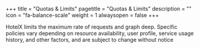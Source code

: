 +++
title = "Quotas & Limits"
pagetitle = "Quotas & Limits"
description = ""
icon = "fa-balance-scale"
weight = 1
alwaysopen = false
+++

HotelX limits the maximum rate of requests and graph deep. Specific policies vary depending on resource availability, user profile, service usage history, and other factors, and are subject to change without notice
